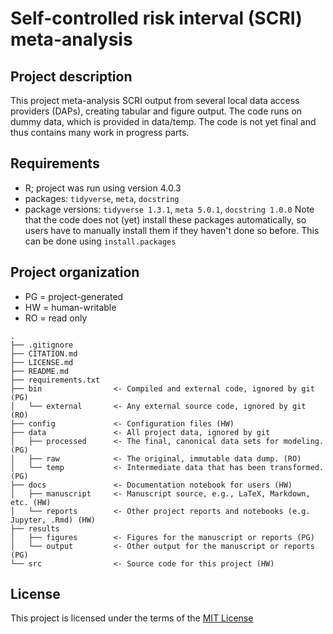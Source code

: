 # Self-controlled risk interval (SCRI) meta-analysis

## Project description
This project meta-analysis SCRI output from several local data access providers (DAPs), creating tabular and figure output.
The code runs on dummy data, which is provided in data/temp.
The code is not yet final and thus contains many work in progress parts.

## Requirements
- R; project was run using version 4.0.3
- packages: `tidyverse`, `meta`, `docstring`
- package versions: `tidyverse 1.3.1`, `meta 5.0.1`, `docstring 1.0.0`
Note that the code does not (yet) install these packages automatically, so users have to manually install them if they haven't done so before. This can be done using `install.packages`

## Project organization
- PG = project-generated
- HW = human-writable
- RO = read only
```
.
├── .gitignore
├── CITATION.md
├── LICENSE.md
├── README.md
├── requirements.txt
├── bin                <- Compiled and external code, ignored by git (PG)
│   └── external       <- Any external source code, ignored by git (RO)
├── config             <- Configuration files (HW)
├── data               <- All project data, ignored by git
│   ├── processed      <- The final, canonical data sets for modeling. (PG)
│   ├── raw            <- The original, immutable data dump. (RO)
│   └── temp           <- Intermediate data that has been transformed. (PG)
├── docs               <- Documentation notebook for users (HW)
│   ├── manuscript     <- Manuscript source, e.g., LaTeX, Markdown, etc. (HW)
│   └── reports        <- Other project reports and notebooks (e.g. Jupyter, .Rmd) (HW)
├── results
│   ├── figures        <- Figures for the manuscript or reports (PG)
│   └── output         <- Other output for the manuscript or reports (PG)
└── src                <- Source code for this project (HW)

```


## License

This project is licensed under the terms of the [MIT License](/LICENSE.md)
